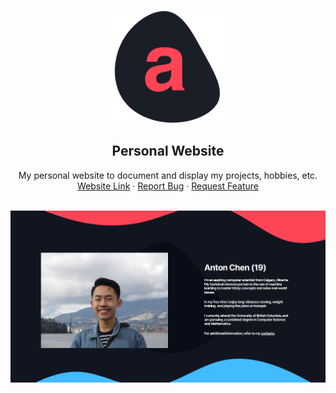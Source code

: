 

<!-- PROJECT LOGO -->
<br />
<p align="center">
    <a href="https://antonchen.ca">
        <img src="assets/img/logo.png" alt="Logo" width="180" >
    </a>

<h2 align="center" >Personal Website</h2>

  <p align="center">
    My personal website to document and display my projects, hobbies, etc.
    <br />
    <a href="https://antonchen.ca">Website Link</a>
    ·
    <a href="https://github.com/azychen/azychen.github.io/issues">Report Bug</a>
    ·
    <a href="https://github.com/azychen/azychen.github.io/issues">Request Feature</a>
  </p>
</p>
</br>

<img src="assets/screenshots/Capture.png">
